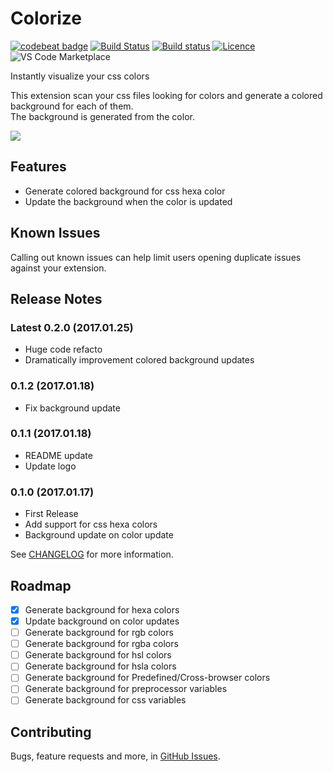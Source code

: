 # Colorize

[![codebeat badge](https://codebeat.co/badges/71c89f96-3953-49b5-a5ae-8f40ad1359fd)](https://codebeat.co/projects/github-com-kamikillerto-vscode_colorize) [![Build Status](https://travis-ci.org/KamiKillertO/vscode_colorize.svg?branch=master)](https://travis-ci.org/KamiKillertO/vscode_colorize) [![Build status](https://ci.appveyor.com/api/projects/status/errygb6n97kiq75a?svg=true)](https://ci.appveyor.com/project/KamiKillertO/vscode-colorize) [![Licence](https://img.shields.io/github/license/KamiKillertO/vscode_colorize.svg)](https://github.com/KamiKillertO/vscode_colorize) ![VS Code Marketplace](http://vsmarketplacebadge.apphb.com/version-short/kamikillerto.vscode-colorize.svg)

Instantly visualize your css colors

This extension scan your css files looking for colors and generate a colored background for each of them.  
The background is generated from the color.

![](https://raw.githubusercontent.com/KamiKillertO/vscode_colorize/master/assets/demo.gif)

## Features

- Generate colored background for css hexa color
- Update the background when the color is updated

## Known Issues

Calling out known issues can help limit users opening duplicate issues against your extension.

## Release Notes

### Latest 0.2.0 (2017.01.25)

- Huge code refacto
- Dramatically improvement colored background updates

### 0.1.2 (2017.01.18)

- Fix background update

### 0.1.1 (2017.01.18)

- README update
- Update logo

### 0.1.0 (2017.01.17)

- First Release
- Add support for css hexa colors
- Background update on color update

See [CHANGELOG](CHANGELOG.md) for more information.

## Roadmap

- [x] Generate background for hexa colors
- [x] Update background on color updates
- [ ] Generate background for rgb colors
- [ ] Generate background for rgba colors
- [ ] Generate background for hsl colors
- [ ] Generate background for hsla colors
- [ ] Generate background for Predefined/Cross-browser colors
- [ ] Generate background for preprocessor variables
- [ ] Generate background for css variables

## Contributing

Bugs, feature requests and more, in [GitHub Issues](https://github.com/KamiKillertO/vscode_colorize/issues).
